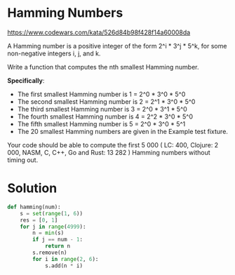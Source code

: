 # Hamming Numbers

https://www.codewars.com/kata/526d84b98f428f14a60008da

A Hamming number is a positive integer of the form 2^i * 3^j * 5^k, for some non-negative integers i, j, and k.

Write a function that computes the nth smallest Hamming number.

**Specifically**:

* The first smallest Hamming number is 1 = 2^0 * 3^0 * 5^0
* The second smallest Hamming number is 2 = 2^1 * 3^0 * 5^0
* The third smallest Hamming number is 3 = 2^0 * 3^1 * 5^0
* The fourth smallest Hamming number is 4 = 2^2 * 3^0 * 5^0
* The fifth smallest Hamming number is 5 = 2^0 * 3^0 * 5^1
* The 20 smallest Hamming numbers are given in the Example test fixture.

Your code should be able to compute the first 5 000 ( LC: 400, Clojure: 2 000, NASM, C, C++, Go and Rust: 13 282 )
Hamming numbers without timing out.

# Solution

```python
def hamming(num):
    s = set(range(1, 6))
    res = [0, 1]
    for j in range(4999):
        n = min(s)
        if j == num - 1:
            return n
        s.remove(n)
        for i in range(2, 6):
            s.add(n * i)
```
